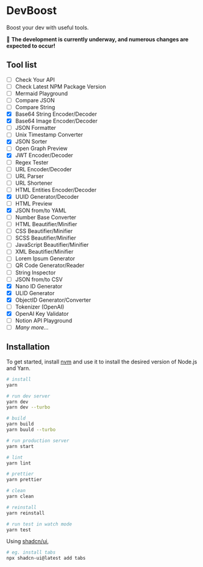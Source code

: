 # DevBoost

Boost your dev with useful tools.

🚨 **The development is currently underway, and numerous changes are expected to occur!**

## Tool list

- [ ] Check Your API
- [ ] Check Latest NPM Package Version
- [ ] Mermaid Playground
- [ ] Compare JSON
- [ ] Compare String
- [x] Base64 String Encoder/Decoder
- [x] Base64 Image Encoder/Decoder
- [ ] JSON Formatter
- [ ] Unix Timestamp Converter
- [x] JSON Sorter
- [ ] Open Graph Preview
- [x] JWT Encoder/Decoder
- [ ] Regex Tester
- [ ] URL Encoder/Decoder
- [ ] URL Parser
- [ ] URL Shortener
- [ ] HTML Entities Encoder/Decoder
- [x] UUID Generator/Decoder
- [ ] HTML Preview
- [x] JSON from/to YAML
- [ ] Number Base Converter
- [ ] HTML Beautifier/Minifier
- [ ] CSS Beautifier/Minifier
- [ ] SCSS Beautifier/Minifier
- [ ] JavaScript Beautifier/Minifier
- [ ] XML Beautifier/Minifier
- [ ] Lorem Ipsum Generator
- [ ] QR Code Generator/Reader
- [ ] String Inspector
- [ ] JSON from/to CSV
- [x] Nano ID Generator
- [x] ULID Generator
- [x] ObjectID Generator/Converter
- [ ] Tokenizer (OpenAI)
- [x] OpenAI Key Validator
- [ ] Notion API Playground
- [ ] *Many more...*

## Installation

To get started, install [nvm](https://github.com/nvm-sh/nvm) and use it to install the desired version of Node.js and Yarn.

```bash
# install
yarn

# run dev server
yarn dev
yarn dev --turbo

# build
yarn build
yarn buuld --turbo

# run production server
yarn start

# lint
yarn lint

# prettier
yarn prettier

# clean
yarn clean

# reinstall
yarn reinstall

# run test in watch mode
yarn test
```

Using [shadcn/ui](https://ui.shadcn.com/),

```bash
# eg. install tabs
npx shadcn-ui@latest add tabs
```

